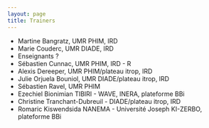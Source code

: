 ```yaml
---
layout: page
title: Trainers
---
```


* Martine Bangratz, UMR PHIM, IRD 
* Marie Couderc, UMR DIADE, IRD 
* Enseignants ? 
* Sébastien Cunnac, UMR PHIM, IRD - R
* Alexis Dereeper, UMR PHIM/plateau itrop, IRD
* Julie Orjuela Bouniol, UMR DIADE/plateau itrop, IRD
* Sébastien Ravel, UMR PHIM
* Ezechiel Bionimian TIBIRI - WAVE, INERA, plateforme BBi 
* Christine Tranchant-Dubreuil -  DIADE/plateau itrop, IRD 
* Romaric Kiswendsida NANEMA - Université Joseph KI-ZERBO, plateforme BBi


